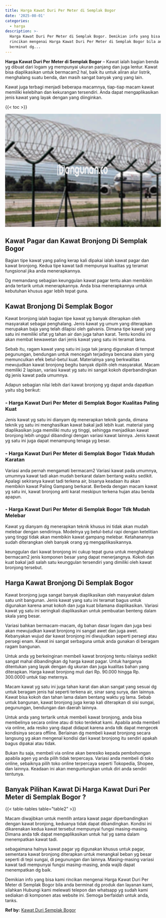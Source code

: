 ```yaml
---
title: Harga Kawat Duri Per Meter di Semplak Bogor
date: '2025-08-01'
categories:
  - harga
description: >-
  Harga Kawat Duri Per Meter di Semplak Bogor. Demikian info yang bisa kami
  rincikan mengenai Harga Kawat Duri Per Meter di Semplak Bogor bila anda
  berminat dg...
---
```


**Harga Kawat Duri Per Meter di Semplak Bogor** – Kawat ialah bagian benda yg dibuat dari logam yg mempunyai ukuran panjang dan juga lentur. Kawat bisa diaplikasikan untuk bermacam2 hal, baik itu untuk aliran alur listrik, menghalang suatu benda, dan masih sangat banyak yang yang lain.

Kawat juga terbagi menjadi beberapa macamnya, tiap-tiap macam kawat memiliki kelebihan dan kekurangan tersendiri. Anda dapat mengaplikasikan jenis kawat yang layak dengan yang diinginkan.

{{< toc >}}

![Harga Kawat Duri Per Meter di Semplak Bogor](/images/jual-kawat-murah35.png)

## Kawat Pagar dan Kawat Bronjong Di Semplak Bogor

Bagian tipe kawat yang paling kerap kali dipakai ialah kawat pagar dan kawat bronjong. Kedua tipe kawat tadi mempunyai kualitas yg teramat fungsional jika anda menerapkannya.

Dg memandang sebagian keunggulan kawat pagar tentu akan membikin anda tertarik untuk menerapkannya. Anda bisa menerapkannya untuk kebutuhan khusus agar lebih tepat guna.

## Kawat Bronjong Di Semplak Bogor

Kawat bronjong ialah bagian tipe kawat yg banyak diterapkan oleh masyarakat sebagai penghalang. Jenis kawat yg umum yang diterapkan merupakan baja yang telah dilapisi oleh galvanis. Dimana tipe kawat yang satu ini memiliki sifat yg tahan air dan juga tahan karat. Tentu kondisi ini akan membat kewawetan dari jenis kawat yang satu ini teramat lama.

Sebab itu, ragam kawat yang satu ini juga tak jarang digunakan di tempat pegunungan, bendungan untuk mencegah terjadinya bencana alam yang memunculkan efek betul-betul kuat. Materialnya yang berkwalitas mewujudkan kawat bronjong begitu banyak dipilih oleh masyarakat. Macam memiliki 2 lapisan, variasi kawat yg satu ini sangat kokoh diperbandingkan dg jenis kawat pada umumnya.

Adapun sebagian nilai lebih dari kawat bronjong yg dapat anda dapatkan yaitu sbg berikut:

### \- Harga Kawat Duri Per Meter di Semplak Bogor Kualitas Paling Kuat

Jenis kawat yg satu ini dianyam dg menerapkan teknik ganda, dimana teknik yg satu ini menghasilkan kawat bakal jadi lebih kuat. material yang diaplikasikan juga memiliki mutu yg tinggi, sehingga menjadikan kawat bronjong lebih unggul dibandingi dengan variasi kawat lainnya. Jenis kawat yg satu ini juga dapat menampung tenaga yg besar.

### \- Harga Kawat Duri Per Meter di Semplak Bogor Tidak Mudah Karatan

Variasi anda pernah mengamati bermacam2 Variasi kawat pada umumnya, umumnya kawat tadi akan mudah berkarat dalam bentang waktu sedikit. Apalagi sekiranya kawat tadi terkena air, bisanya keadaan itu akan membikin kawat Paling Gampang berkarat. Berbeda dengan macam kawat yg satu ini, kawat bronjong anti karat meskipun terkena hujan atau benda apapun.

### \- Harga Kawat Duri Per Meter di Semplak Bogor Tdk Mudah Melebar

Kawat yg dianyam dg menerapkan teknik khusus ini tidak akan mudah melebar dengan sendirinya. Modelnya yg betul-betul rapi dengan ketelitian yang tinggi tidak akan membikin kawat gampang melebar. Ketahanannya sudah diterangkan oleh banyak orang yg mengaplikasikannya.

keunggulan dari kawat bronjong ini cukup tepat guna untuk menghalangi bermacam2 jenis komponen besar yang dapat menerjangnya. Kokoh dan kuat bakal jadi salah satu keunggulan tersendiri yang dimiliki oleh kawat bronjong tersebut.

## Harga Kawat Bronjong Di Semplak Bogor

Kawat bronjong juga sangat banyak diaplikasikan oleh masyarakat dalam satu unit bangunan. Jenis kawat yang satu ini teramat bagus untuk digunakan karena amat kokoh dan juga kuat bilamana diaplikasikan. Variasi kawat yg satu ini seringkali diaplikasikan untuk pembuatan benteng dalam skala yang besar.

Variasi bahkan bermacam-macam, dg bahan dasar logam dan juga besi akan mewujudkan kawat bronjong ini sangat awet dan juga awet. Kebanyakan wujud dar kawat bronjong ini diwujudkan seperti persegi atau persegi enam. Kawat ini sangat serbaguna untuk anda gunakan di beragam ragam bangunan.

Untuk anda yg berkeinginan membeli kawat bronjong tentu nilainya sedikit sangat mahal dibandingkan dg harga kawat pagar. Untuk harganya ditentukan yang layak dengan dg ukuran dan juga kualitas bahan yang diterapkan. Harga kawat bronjong muli dari Rp. 90.000 hingga Rp. 300.0000 untuk tiap meternya.

Macam kawat yg satu ini juga tahan karat dan akan sangat yang sesuai dg untuk beragam jenis hal seperti terkena air, sinar sang surya, dan lainnya. Kawat bisa kokoh dan tahan lama dalam bentang waktu yg lama. Sebab untuk bangunan, kawat bronjong juga kerap kali diterapkan di sisi sungai, pegunungan, bendungan dan daerah lainnya.

Untuk anda yang tertarik untuk membeli kawat bronjong, anda bisa membelinya secara online atau di toko terdekat kami. Apabila anda membeli via online, ada resiko yang dapat didapat karena anda tdk dapat mengecek kondisinya secara offline. Berlainan dg membeli kawat bronjong secara langsung yg akan mengenal kondisi dari kawat bronjong itu sendiri apakah bagus dipakai atau tidak.

Bukan itu saja, membeli via online akan beresiko kepada pembohongan apabila agen yg anda pilih tidak terpercaya. Variasi anda membeli di toko online, sebaiknya pilih toko online terpercaya seperti Tokopedia, Shopee, dan lainnya. Keadaan ini akan menguntungkan untuk diri anda sendiri tentunya.

## Banyak Pilihan Kawat Di Harga Kawat Duri Per Meter di Semplak Bogor ?

{{< table-tables table="table2" >}}

Macam diwajibkan untuk memlih antara kawat pagar diperbandingkan dengan kawat bronjong, keduanya tidak dapat dibandingkan. Kondisi ini dikarenakan kedua kawat tersebut mempunyai fungsi masing-masing. Dimana anda tdk dapat mengaplikasikan untuk hal yg sama dalam menempatkan kawat tadi.

sebagaimana halnya kawat pagar yg digunakan khusus untuk pagar, sementara kawat bronjong diterapkan untuk menangkal beban yg besar seperti di tepi sungai, di pegunungan dan lainnya. Masing-masing variasi kawat tadi mempunyai fungsi masing-masing, anda wajib dapat menempatkan dg baik.

Demikian info yang bisa kami rincikan mengenai Harga Kawat Duri Per Meter di Semplak Bogor bila anda berminat dg produk dan layanan kami, silahkan Hubungi kami melewati telepon dan whatsapp yg sudah kami sediakan di komponen atas website ini. Semoga berfaidah untuk anda, tanks.

**Ref by:** [Kawat Duri Semplak Bogor](https://id.wikipedia.org/wiki/Kawat)
